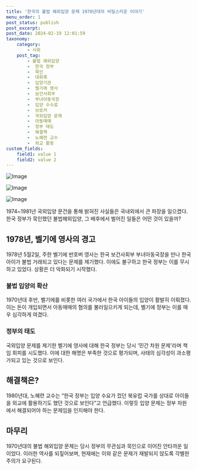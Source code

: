 ```yaml
---
title: '한국의 불법 해외입양 문제 1970년대의 비밀스러운 이야기'
menu_order: 1
post_status: publish
post_excerpt: 
post_date: 2024-02-19 12:01:59
taxonomy:
    category:
        - 사회
    post_tag:
        - 불법 해외입양
        -  한국 정부
        -  묵인
        -  대화록
        -  입양기관
        -  벨기에 영사
        -  보건사회부
        -  부녀아동국장
        -  입양 수수료
        -  브로커
        -  국외입양 문제
        -  아동매매
        -  정부 태도
        -  해결책
        -  노혜련 교수
        -  외교 활용
custom_fields:
    field1: value 1
    field2: value 2
---
```


![Image](https://imgnews.pstatic.net/image/028/2024/02/13/0002676604_001_20240213102101071.jpg?type=w647)

![Image](https://imgnews.pstatic.net/image/028/2024/02/13/0002676604_002_20240213102101103.jpg?type=w647)

![Image](https://imgnews.pstatic.net/image/028/2024/02/13/0002676604_003_20240213102101129.jpg?type=w647)

1974~1981년 국외입양 문건을 통해 밝혀진 사실들은 국내외에서 큰 파장을 일으켰다. 한국 정부가 묵인했던 불법해외입양, 그 배후에서 벌어진 일들은 어떤 것이 있을까? 
## 1978년, 벨기에 영사의 경고
1978년 5월2일, 주한 벨기에 반호버 영사는 한국 보건사회부 부녀아동국장을 만나 한국아이가 불법 거래되고 있다는 문제를 제기했다. 이에도 불구하고 한국 정부는 이를 무시하고 있었다. 상황은 더 악화되기 시작했다.
### 불법 입양의 확산
1970년대 후반, 벨기에를 비롯한 여러 국가에서 한국 아이들의 입양이 활발히 이뤄졌다. 이는 돈이 개입되면서 아동매매의 혐의를 불러일으키게 되는데, 벨기에 정부는 이를 매우 심각하게 여겼다.
### 정부의 태도
국외입양 문제를 제기한 벨기에 영사에 대해 한국 정부는 당시 '민간 차원 문제'라며 책임 회피를 시도했다. 이에 대한 해명은 부족한 것으로 평가되며, 사태의 심각성이 과소평가되고 있는 것으로 보인다.
## 해결책은?
1980년대, 노혜련 교수는 “한국 정부는 입양 수요가 컸던 북유럽 국가를 상대로 아이들을 외교에 활용하기도 했던 것으로 보인다”고 언급했다. 이렇듯 입양 문제는 정부 차원에서 해결되어야 하는 문제임을 인지해야 한다.
## 마무리
1970년대의 불법 해외입양 문제는 당시 정부의 무관심과 묵인으로 이어진 안타까운 일이었다. 이러한 역사를 되짚어보며, 현재에는 이와 같은 문제가 재발되지 않도록 각별한 주의가 요구된다.

